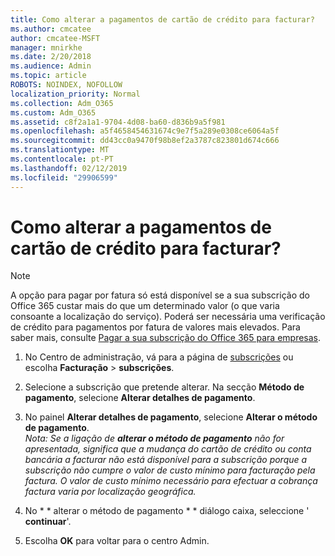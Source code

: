 ```yaml
---
title: Como alterar a pagamentos de cartão de crédito para facturar?
ms.author: cmcatee
author: cmcatee-MSFT
manager: mnirkhe
ms.date: 2/20/2018
ms.audience: Admin
ms.topic: article
ROBOTS: NOINDEX, NOFOLLOW
localization_priority: Normal
ms.collection: Adm_O365
ms.custom: Adm_O365
ms.assetid: c8f2a1a1-9704-4d08-ba60-d836b9a5f981
ms.openlocfilehash: a5f4658454631674c9e7f5a289e0308ce6064a5f
ms.sourcegitcommit: dd43cc0a9470f98b8ef2a3787c823801d674c666
ms.translationtype: MT
ms.contentlocale: pt-PT
ms.lasthandoff: 02/12/2019
ms.locfileid: "29906599"
---
```

# <a name="how-do-i-change-from-credit-card-payments-to-invoice"></a>Como alterar a pagamentos de cartão de crédito para facturar?

> [!NOTE]
> A opção para pagar por fatura só está disponível se a sua subscrição do Office 365 custar mais do que um determinado valor (o que varia consoante a localização do serviço). Poderá ser necessária uma verificação de crédito para pagamentos por fatura de valores mais elevados. Para saber mais, consulte [Pagar a sua subscrição do Office 365 para empresas](https://support.office.com/article/734f4aab-df2d-4e9b-8cb1-691910bde216). 
  
1. No Centro de administração, vá para a página de [subscrições](https://go.microsoft.com/fwlink/p/?linkid=842054) ou escolha **Facturação** \> **subscrições**.
    
2. Selecione a subscrição que pretende alterar. Na secção **Método de pagamento**, selecione **Alterar detalhes de pagamento**.
    
3. No painel **Alterar detalhes de pagamento**, selecione **Alterar o método de pagamento**.
<br>*Nota: Se a ligação de **alterar o método de pagamento** não for apresentada, significa que a mudança do cartão de crédito ou conta bancária a facturar não está disponível para a subscrição porque a subscrição não cumpre o valor de custo mínimo para facturação pela factura. O valor de custo mínimo necessário para efectuar a cobrança factura varia por localização geográfica.*
  
4. No * * alterar o método de pagamento * * diálogo caixa, seleccione ' **continuar**'.
    
5. Escolha **OK** para voltar para o centro Admin. 
   